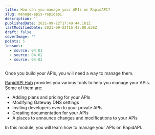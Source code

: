 ```yaml
---
title: How can you manage your APIs on RapidAPI?
slug: manage-apis-rapidapi
description: ''
publishedDate: 2021-09-22T17:49:44.101Z
lastModifiedDate: 2021-09-22T16:42:00.638Z
draft: false
coverImage: ''
points: 5
lessons:
  - source: 04.01
  - source: 04.02
  - source: 04.03
---
```


Once you build your APIs, you will need a way to manage them.

[RapidAPI Hub](https://RapidAPI.com/hub?utm_source=RapidAPI.com/learn&utm_medium=DevRel&utm_campaign=DevRel) provides you various tools to help you manage your APIs. Some of them are:
- Adding plans and pricing for your APIs
- Modifying Gateway DNS settings
- Inviting developers even to your private APIs
- Creating documentation for your APIs
- A places to announce changes and modifications to your APIs


In this module, you will learn how to manage your APIs on RapidAPI.
